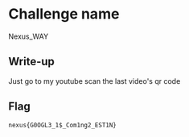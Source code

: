 # Challenge name
Nexus_WAY
## Write-up
Just go to my youtube scan the last video's qr code

## Flag

`nexus{G0OGL3_1$_Com1ng2_EST1N}`
